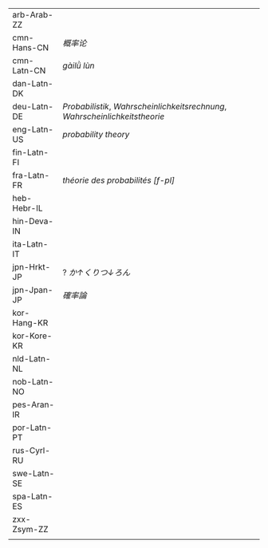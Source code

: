 | | |
|-|-|
| arb-Arab-ZZ |  |
| cmn-Hans-CN | _概率论_ |
| cmn-Latn-CN | _gàilǜ lùn_ |
| dan-Latn-DK |  |
| deu-Latn-DE | _Probabilistik_, _Wahrscheinlichkeitsrechnung_, _Wahrscheinlichkeitstheorie_ |
| eng-Latn-US | _probability theory_ |
| fin-Latn-FI |  |
| fra-Latn-FR | _théorie des probabilités [f-pl]_ |
| heb-Hebr-IL |  |
| hin-Deva-IN |  |
| ita-Latn-IT |  |
| jpn-Hrkt-JP | ? _か↑くりつ↓ろん_ |
| jpn-Jpan-JP | _確率論_ |
| kor-Hang-KR |  |
| kor-Kore-KR |  |
| nld-Latn-NL |  |
| nob-Latn-NO |  |
| pes-Aran-IR |  |
| por-Latn-PT |  |
| rus-Cyrl-RU |  |
| swe-Latn-SE |  |
| spa-Latn-ES |  |
| zxx-Zsym-ZZ |  |
|  |  |
